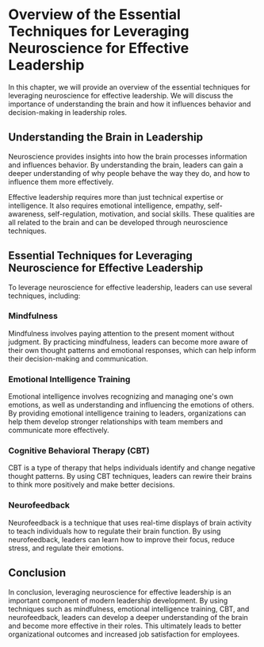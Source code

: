 Overview of the Essential Techniques for Leveraging Neuroscience for Effective Leadership
==================================================================================================================

In this chapter, we will provide an overview of the essential techniques for leveraging neuroscience for effective leadership. We will discuss the importance of understanding the brain and how it influences behavior and decision-making in leadership roles.

Understanding the Brain in Leadership
-------------------------------------

Neuroscience provides insights into how the brain processes information and influences behavior. By understanding the brain, leaders can gain a deeper understanding of why people behave the way they do, and how to influence them more effectively.

Effective leadership requires more than just technical expertise or intelligence. It also requires emotional intelligence, empathy, self-awareness, self-regulation, motivation, and social skills. These qualities are all related to the brain and can be developed through neuroscience techniques.

Essential Techniques for Leveraging Neuroscience for Effective Leadership
-------------------------------------------------------------------------

To leverage neuroscience for effective leadership, leaders can use several techniques, including:

### Mindfulness

Mindfulness involves paying attention to the present moment without judgment. By practicing mindfulness, leaders can become more aware of their own thought patterns and emotional responses, which can help inform their decision-making and communication.

### Emotional Intelligence Training

Emotional intelligence involves recognizing and managing one's own emotions, as well as understanding and influencing the emotions of others. By providing emotional intelligence training to leaders, organizations can help them develop stronger relationships with team members and communicate more effectively.

### Cognitive Behavioral Therapy (CBT)

CBT is a type of therapy that helps individuals identify and change negative thought patterns. By using CBT techniques, leaders can rewire their brains to think more positively and make better decisions.

### Neurofeedback

Neurofeedback is a technique that uses real-time displays of brain activity to teach individuals how to regulate their brain function. By using neurofeedback, leaders can learn how to improve their focus, reduce stress, and regulate their emotions.

Conclusion
----------

In conclusion, leveraging neuroscience for effective leadership is an important component of modern leadership development. By using techniques such as mindfulness, emotional intelligence training, CBT, and neurofeedback, leaders can develop a deeper understanding of the brain and become more effective in their roles. This ultimately leads to better organizational outcomes and increased job satisfaction for employees.
